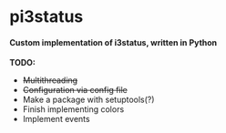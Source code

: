 # pi3status
#### Custom implementation of i3status, written in Python

<strong>TODO:</strong>
<ul>
    <li><strike>Multithreading</strike></li>
    <li><strike>Configuration via config file</strike></li>
    <li>Make a package with setuptools(?)</li>
    <li>Finish implementing colors</li>
    <li>Implement events</li>
</ul>
